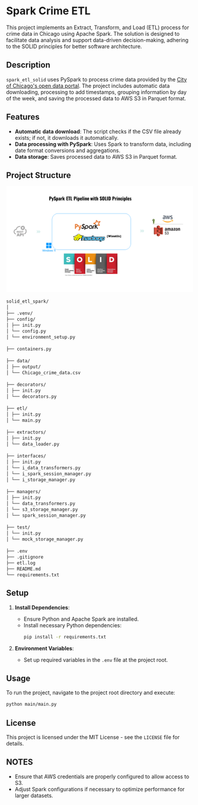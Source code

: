 # Spark Crime ETL

This project implements an Extract, Transform, and Load (ETL) process for crime data in Chicago using Apache Spark. The solution is designed to facilitate data analysis and support data-driven decision-making, adhering to the SOLID principles for better software architecture.

## Description

`spark_etl_solid` uses PySpark to process crime data provided by the [City of Chicago's open data portal](https://data.cityofchicago.org/Public-Safety/Crimes-2001-to-Present/ijzp-q8t2/about_data). The project includes automatic data downloading, processing to add timestamps, grouping information by day of the week, and saving the processed data to AWS S3 in Parquet format.

## Features

- **Automatic data download**: The script checks if the CSV file already exists; if not, it downloads it automatically.
- **Data processing with PySpark**: Uses Spark to transform data, including date format conversions and aggregations.
- **Data storage**: Saves processed data to AWS S3 in Parquet format.

## Project Structure
![Project_architecture.png](src/Assets/Project_architecture.png)
```
solid_etl_spark/
│
├── .venv/ 
├── config/ 
│ ├── init.py
│ └── config.py
│ └── environment_setup.py

├── containers.py

├── data/
│ ├── output/
│ └── Chicago_crime_data.csv

├── decorators/
│ ├── init.py
│ └── decorators.py

├── etl/ 
│ ├── init.py
│ └── main.py

├── extractors/
│ ├── init.py
│ └── data_loader.py

├── interfaces/
│ ├── init.py
│ └── i_data_transformers.py
│ └── i_spark_session_manager.py
│ └── i_storage_manager.py

├── managers/
│ ├── init.py
│ └── data_transformers.py
│ └── s3_storage_manager.py
│ └── spark_session_manager.py

├── test/
│ └── init.py
│ └── mock_storage_manager.py

├── .env 
├── .gitignore 
├── etl.log
├── README.md
└── requirements.txt
```

## Setup

1. **Install Dependencies**:
   - Ensure Python and Apache Spark are installed.
   - Install necessary Python dependencies:
     ```bash
     pip install -r requirements.txt
     ```

2. **Environment Variables**:
   - Set up required variables in the `.env` file at the project root.

## Usage

To run the project, navigate to the project root directory and execute:

```bash
python main/main.py
```

## License

This project is licensed under the MIT License - see the `LICENSE` file for details.

## NOTES

- Ensure that AWS credentials are properly configured to allow access to S3.
- Adjust Spark configurations if necessary to optimize performance for larger datasets.
